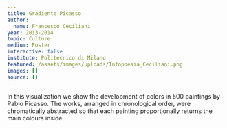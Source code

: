 ```yaml
---
title: Gradiente Picasso
author:
  name: Francesco Ceciliani
year: 2013-2014
topic: Culture
medium: Poster
interactive: false
institute: Politecnico di Milano
featured: /assets/images/uploads/Infopoesia_Ceciliani.png
images: []
source: {}
---
```

In this visualization we show the development of colors in 500 paintings by Pablo Picasso. The works, arranged in chronological order, were chromatically abstracted so that each painting proportionally returns the main colours inside.
